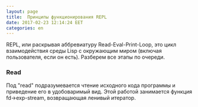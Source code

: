 ```yaml
---
layout: page
title:  Принципы функционирования REPL 
date: 2017-02-23 12:14:24 EET
categories: en
---
```


REPL, или раскрывая аббревиатуру Read-Eval-Print-Loop, это цикл взаимодействия среды Lisp с окружающим миром (включая пользователя, если он есть). Разберем все этапы по очереди.

### Read

Под "read" подразумевается чтение исходного кода программы и приведение его в удобоваримый вид. Этой работой занимается функция fd->exp-stream, возвращающая ленивый итератор.

